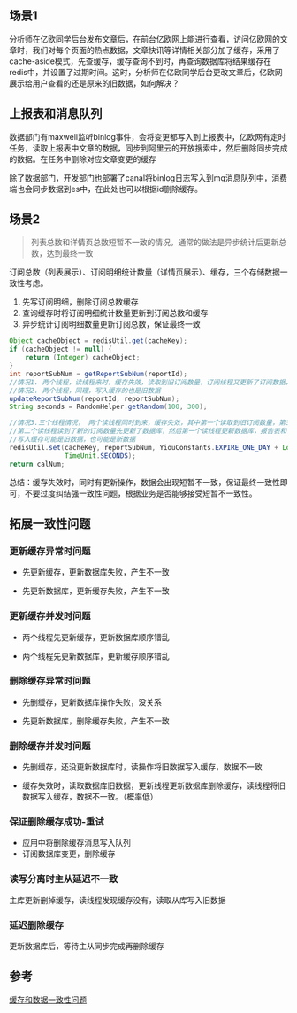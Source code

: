 ## 场景1

分析师在亿欧同学后台发布文章后，在前台亿欧网上能进行查看，访问亿欧网的文章时，我们对每个页面的热点数据，文章快讯等详情相关部分加了缓存，采用了cache-aside模式，先查缓存，缓存查询不到时，再查询数据库将结果缓存在redis中，并设置了过期时间。这时，分析师在亿欧同学后台更改文章后，亿欧网展示给用户查看的还是原来的旧数据，如何解决？

## 上报表和消息队列

数据部门有maxwell监听binlog事件，会将变更都写入到上报表中，亿欧网有定时任务，读取上报表中文章的数据，同步到阿里云的开放搜索中，然后删除同步完成的数据。在任务中删除对应文章变更的缓存

除了数据部门，开发部门也部署了canal将binlog日志写入到mq消息队列中，消费端也会同步数据到es中，在此处也可以根据id删除缓存。



## 场景2

> 列表总数和详情页总数短暂不一致的情况，通常的做法是异步统计后更新总数，达到最终一致

订阅总数（列表展示）、订阅明细统计数量（详情页展示）、缓存，三个存储数据一致性考虑。

1. 先写订阅明细，删除订阅总数缓存
2. 查询缓存时将订阅明细统计数量更新到订阅总数和缓存
3. 异步统计订阅明细数量更新订阅总数，保证最终一致

```java
Object cacheObject = redisUtil.get(cacheKey);
if (cacheObject != null) {
    return (Integer) cacheObject;
}
int reportSubNum = getReportSubNum(reportId);
//情况1. 两个线程，读线程来时，缓存失效，读取到旧订阅数量，订阅线程又更新了订阅数据，此时报告表的订阅数量和订阅表统计数量不一致
//情况2. 两个线程，同理，写入缓存的也是旧数据
updateReportSubNum(reportId, reportSubNum);
String seconds = RandomHelper.getRandom(100, 300);

//情况3.三个线程情况， 两个读线程同时到来，缓存失效，其中第一个读取到旧订阅数量，第三个订阅线程更新了订阅数据，
//第二个读线程读到了新的订阅数量先更新了数据库，然后第一个读线程更新数据库，报告表和订阅表统计数量不一致
//写入缓存可能是旧数据，也可能是新数据
redisUtil.set(cacheKey, reportSubNum, YiouConstants.EXPIRE_ONE_DAY + Long.parseLong(seconds),
              TimeUnit.SECONDS);
return calNum;
```

总结：缓存失效时，同时有更新操作，数据会出现短暂不一致，保证最终一致性即可，不要过度纠结强一致性问题，根据业务是否能够接受短暂不一致性。

## 拓展一致性问题

### 更新缓存异常时问题

* 先更新缓存，更新数据库失败，产生不一致

* 先更新数据库，更新缓存失败，产生不一致

### 更新缓存并发时问题

* 两个线程先更新缓存，更新数据库顺序错乱

* 两个线程先更新数据库，更新缓存顺序错乱

### 删除缓存异常时问题

* 先删缓存，更新数据库操作失败，没关系

* 先更新数据库，删除缓存失败，产生不一致

### 删除缓存并发时问题

* 先删缓存，还没更新数据库时，读操作将旧数据写入缓存，数据不一致

* 缓存失效时，读取数据库旧数据，更新线程更新数据库删除缓存，读线程将旧数据写入缓存，数据不一致。（概率低）

### 保证删除缓存成功-重试

* 应用中将删除缓存消息写入队列
* 订阅数据库变更，删除缓存

### 读写分离时主从延迟不一致

主库更新删掉缓存，读线程发现缓存没有，读取从库写入旧数据

### 延迟删除缓存

更新数据库后，等待主从同步完成再删除缓存

## 参考

[缓存和数据一致性问题](https://mp.weixin.qq.com/s?__biz=MzIyOTYxNDI5OA==&mid=2247487312&idx=1&sn=fa19566f5729d6598155b5c676eee62d&chksm=e8beb8e5dfc931f3e35655da9da0b61c79f2843101c130cf38996446975014f958a6481aacf1&scene=178&cur_album_id=1699766580538032128#rd)

